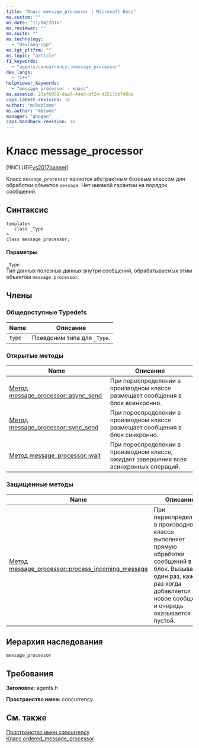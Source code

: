 ```yaml
---
title: "Класс message_processor | Microsoft Docs"
ms.custom: ""
ms.date: "11/04/2016"
ms.reviewer: ""
ms.suite: ""
ms.technology: 
  - "devlang-cpp"
ms.tgt_pltfrm: ""
ms.topic: "article"
f1_keywords: 
  - "agents/concurrency::message_processor"
dev_langs: 
  - "C++"
helpviewer_keywords: 
  - "message_processor - класс"
ms.assetid: 23afb052-daa7-44ed-bf24-d2513db748da
caps.latest.revision: 16
author: "mikeblome"
ms.author: "mblome"
manager: "ghogen"
caps.handback.revision: 16
---
```

# Класс message_processor
[!INCLUDE[vs2017banner](../../../assembler/inline/includes/vs2017banner.md)]

Класс `message_processor` является абстрактным базовым классом для обработки объектов `message`.  Нет никакой гарантии на порядок сообщений.  
  
## Синтаксис  
  
```  
template<  
   class _Type  
>  
class message_processor;  
```  
  
#### Параметры  
 `_Type`  
 Тип данных полезных данных внутри сообщений, обрабатываемых этим объектом `message_processor`.  
  
## Члены  
  
### Общедоступные Typedefs  
  
|Name|Описание|  
|----------|--------------|  
|`type`|Псевдоним типа для `_Type`.|  
  
### Открытые методы  
  
|Name|Описание|  
|----------|--------------|  
|[Метод message\_processor::async\_send](../Topic/message_processor::async_send%20Method.md)|При переопределении в производном классе размещает сообщения в блок асинхронно.|  
|[Метод message\_processor::sync\_send](../Topic/message_processor::sync_send%20Method.md)|При переопределении в производном классе размещает сообщения в блок синхронно.|  
|[Метод message\_processor::wait](../Topic/message_processor::wait%20Method.md)|При переопределении в производном классе, ожидает завершения всех асинхронных операций.|  
  
### Защищенные методы  
  
|Name|Описание|  
|----------|--------------|  
|[Метод message\_processor::process\_incoming\_message](../Topic/message_processor::process_incoming_message%20Method.md)|При переопределении в производном классе выполняет прямую обработки сообщений в блок.  Вызывается один раз, каждый раз когда добавляется новое сообщение и очередь оказывается пустой.|  
  
## Иерархия наследования  
 `message_processor`  
  
## Требования  
 **Заголовок:** agents.h  
  
 **Пространство имен:** concurrency  
  
## См. также  
 [Пространство имен concurrency](../../../parallel/concrt/reference/concurrency-namespace.md)   
 [Класс ordered\_message\_processor](../Topic/ordered_message_processor%20Class.md)